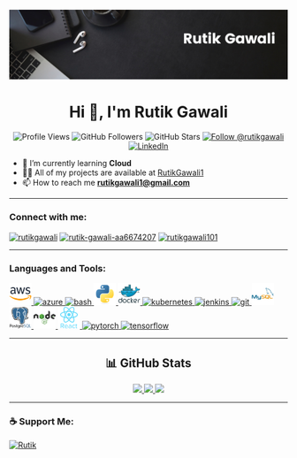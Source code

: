 ![logo](https://github.com/RutikGawali1/RutikGawali1/blob/main/Black%20Minimal%20Motivation%20Quote%20LinkedIn%20Banner.png)

<h1 align="center">Hi 👋, I'm Rutik Gawali</h1>
<div align="center">

  <!-- Profile Views -->
  <img src="https://komarev.com/ghpvc/?username=rutikgawali1&label=Profile%20Views&color=blueviolet&style=flat-square" alt="Profile Views" />

  <!-- GitHub Followers -->
  <img src="https://img.shields.io/github/followers/rutikgawali1?label=Followers&style=flat-square&color=brightgreen" alt="GitHub Followers" />

  <!-- GitHub Stars -->
  <img src="https://img.shields.io/github/stars/rutikgawali1?label=Stars&style=flat-square&color=yellow" alt="GitHub Stars" />

  <!-- Twitter -->
  <a href="https://twitter.com/rutikgawali" target="_blank">
    <img src="https://img.shields.io/badge/Twitter-1DA1F2?style=flat-square&logo=twitter&logoColor=white" alt="Follow @rutikgawali" />
  </a>

  <!-- LinkedIn -->
  <a href="https://www.linkedin.com/in/rutik-gawali-aa6674207/" target="_blank">
    <img src="https://img.shields.io/badge/LinkedIn-0077B5?style=flat-square&logo=linkedin&logoColor=white" alt="LinkedIn" />
  </a>

</div>



- 🌱 I’m currently learning **Cloud**  
- 👨‍💻 All of my projects are available at [RutikGawali1](https://github.com/RutikGawali1)  
- 📫 How to reach me **rutikgawali1@gmail.com**  

---

<h3 align="left">Connect with me:</h3>
<p align="left">
<a href="https://twitter.com/rutikgawali" target="blank"><img align="center" src="https://raw.githubusercontent.com/rahuldkjain/github-profile-readme-generator/master/src/images/icons/Social/twitter.svg" alt="rutikgawali" height="30" width="40" /></a>
<a href="https://linkedin.com/in/rutik-gawali-aa6674207" target="blank"><img align="center" src="https://raw.githubusercontent.com/rahuldkjain/github-profile-readme-generator/master/src/images/icons/Social/linked-in-alt.svg" alt="rutik-gawali-aa6674207" height="30" width="40" /></a>
<a href="https://www.hackerrank.com/rutikgawali101" target="blank"><img align="center" src="https://raw.githubusercontent.com/rahuldkjain/github-profile-readme-generator/master/src/images/icons/Social/hackerrank.svg" alt="rutikgawali101" height="30" width="40" /></a>
</p>

---

<h3 align="left">Languages and Tools:</h3>
<p align="left">
  <a href="https://aws.amazon.com" target="_blank" rel="noreferrer"> <img src="https://raw.githubusercontent.com/devicons/devicon/master/icons/amazonwebservices/amazonwebservices-original-wordmark.svg" alt="aws" width="40" height="40"/> </a>
  <a href="https://azure.microsoft.com/en-in/" target="_blank" rel="noreferrer"> <img src="https://www.vectorlogo.zone/logos/microsoft_azure/microsoft_azure-icon.svg" alt="azure" width="40" height="40"/> </a>
  <a href="https://www.gnu.org/software/bash/" target="_blank" rel="noreferrer"> <img src="https://www.vectorlogo.zone/logos/gnu_bash/gnu_bash-icon.svg" alt="bash" width="40" height="40"/> </a>
  <a href="https://www.python.org" target="_blank" rel="noreferrer"> <img src="https://raw.githubusercontent.com/devicons/devicon/master/icons/python/python-original.svg" alt="python" width="40" height="40"/> </a>
  <a href="https://www.docker.com/" target="_blank" rel="noreferrer"> <img src="https://raw.githubusercontent.com/devicons/devicon/master/icons/docker/docker-original-wordmark.svg" alt="docker" width="40" height="40"/> </a>
  <a href="https://kubernetes.io" target="_blank" rel="noreferrer"> <img src="https://www.vectorlogo.zone/logos/kubernetes/kubernetes-icon.svg" alt="kubernetes" width="40" height="40"/> </a>
  <a href="https://www.jenkins.io" target="_blank" rel="noreferrer"> <img src="https://www.vectorlogo.zone/logos/jenkins/jenkins-icon.svg" alt="jenkins" width="40" height="40"/> </a>
  <a href="https://git-scm.com/" target="_blank" rel="noreferrer"> <img src="https://www.vectorlogo.zone/logos/git-scm/git-scm-icon.svg" alt="git" width="40" height="40"/> </a>
  <a href="https://www.mysql.com/" target="_blank" rel="noreferrer"> <img src="https://raw.githubusercontent.com/devicons/devicon/master/icons/mysql/mysql-original-wordmark.svg" alt="mysql" width="40" height="40"/> </a>
  <a href="https://www.postgresql.org" target="_blank" rel="noreferrer"> <img src="https://raw.githubusercontent.com/devicons/devicon/master/icons/postgresql/postgresql-original-wordmark.svg" alt="postgresql" width="40" height="40"/> </a>
  <a href="https://nodejs.org" target="_blank" rel="noreferrer"> <img src="https://raw.githubusercontent.com/devicons/devicon/master/icons/nodejs/nodejs-original-wordmark.svg" alt="nodejs" width="40" height="40"/> </a>
  <a href="https://reactjs.org/" target="_blank" rel="noreferrer"> <img src="https://raw.githubusercontent.com/devicons/devicon/master/icons/react/react-original-wordmark.svg" alt="react" width="40" height="40"/> </a>
  <a href="https://pytorch.org/" target="_blank" rel="noreferrer"> <img src="https://www.vectorlogo.zone/logos/pytorch/pytorch-icon.svg" alt="pytorch" width="40" height="40"/> </a>
  <a href="https://www.tensorflow.org" target="_blank" rel="noreferrer"> <img src="https://www.vectorlogo.zone/logos/tensorflow/tensorflow-icon.svg" alt="tensorflow" width="40" height="40"/> </a>
</p>

---

<h2 align="center">📊 GitHub Stats</h2>

<div align="center">

  <!-- GitHub Stats -->
  <a href="https://github.com/rutikgawali1">
    <img src="https://github-readme-stats.vercel.app/api?username=rutikgawali1&show_icons=true&theme=tokyonight&hide_border=true&count_private=true" height="180px"/>
  </a>

  <!-- Donut Chart of Languages -->
  <a href="https://github.com/rutikgawali1">
    <img src="https://github-readme-stats.vercel.app/api/top-langs/?username=rutikgawali1&layout=donut&theme=tokyonight&hide_border=true" height="180px"/>
  </a>

  <!-- Streak Stats -->
  <a href="https://github.com/rutikgawali1">
    <img src="https://github-readme-streak-stats.herokuapp.com?user=rutikgawali1&theme=tokyonight&hide_border=true" height="180px"/>
  </a>

</div>

---

<h3 align="left">☕ Support Me:</h3>
<p><a href="https://www.buymeacoffee.com/Rutik"> <img align="center" src="https://cdn.buymeacoffee.com/buttons/v2/default-yellow.png" height="50" width="210" alt="Rutik" /></a></p>
